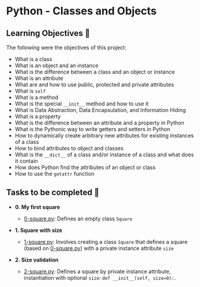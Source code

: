 # Python - Classes and Objects

## Learning Objectives :dart:

The following were the objectives of this project:

* What is a class
* What is an object and an instance
* What is the difference between a class and an object or instance
* What is an attribute
* What are and how to use public, protected and private attributes
* What is `self`
* What is a method
* What is the special `__init__` method and how to use it
* What is Data Abstraction, Data Encapsulation, and Information Hiding
* What is a property
* What is the difference between an attribute and a property in Python
* What is the Pythonic way to write getters and setters in Python
* How to dynamically create arbitrary new attributes for existing instances of a class
* How to bind attributes to object and classes
* What is the `__dict__` of a class and/or instance of a class and what does it contain
* How does Python find the attributes of an object or class
* How to use the `getattr` function


## Tasks to be completed :page_with_curl:

* **0. My first square**
  * [0-square.py](0-square.py): Defines an empty class `Square`

* **1. Square with size**
  * [1-square.py](1-square.py): Involves creating a class `Square` that defines a square (based on [0-square.py](0-square.py)) with a private instance attribute
`size`

* **2. Size validation**
  * [2-square.py](2-square.py): Defines a square by private instance attribute,
instantiation with optional `size`: `def __init__(self, size=0):`.







